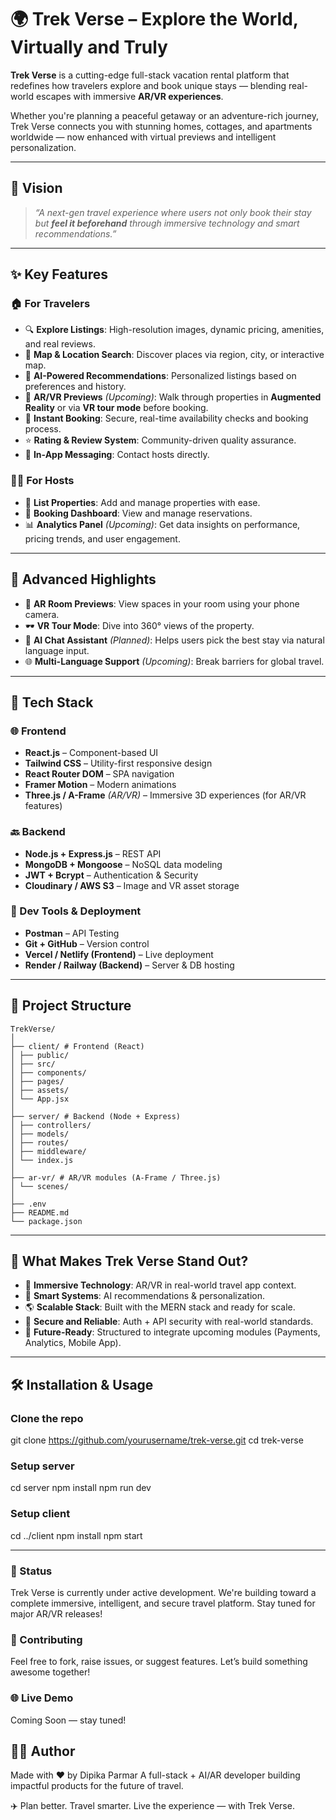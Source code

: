 # 🌍 Trek Verse – Explore the World, Virtually and Truly

**Trek Verse** is a cutting-edge full-stack vacation rental platform that redefines how travelers explore and book unique stays — blending real-world escapes with immersive **AR/VR experiences**.

Whether you're planning a peaceful getaway or an adventure-rich journey, Trek Verse connects you with stunning homes, cottages, and apartments worldwide — now enhanced with virtual previews and intelligent personalization.

---

## 🚀 Vision

> _“A next-gen travel experience where users not only book their stay but **feel it beforehand** through immersive technology and smart recommendations.”_

---

## ✨ Key Features

### 🏠 **For Travelers**
- 🔍 **Explore Listings**: High-resolution images, dynamic pricing, amenities, and real reviews.
- 📍 **Map & Location Search**: Discover places via region, city, or interactive map.
- 🧠 **AI-Powered Recommendations**: Personalized listings based on preferences and history.
- 🧭 **AR/VR Previews** *(Upcoming)*: Walk through properties in **Augmented Reality** or via **VR tour mode** before booking.
- 📝 **Instant Booking**: Secure, real-time availability checks and booking process.
- ⭐ **Rating & Review System**: Community-driven quality assurance.
- 💬 **In-App Messaging**: Contact hosts directly.

### 👨‍💼 **For Hosts**
- 🏡 **List Properties**: Add and manage properties with ease.
- 📅 **Booking Dashboard**: View and manage reservations.
- 📊 **Analytics Panel** *(Upcoming)*: Get data insights on performance, pricing trends, and user engagement.

---

## 🧠 Advanced Highlights
- 🎯 **AR Room Previews**: View spaces in your room using your phone camera.
- 🕶️ **VR Tour Mode**: Dive into 360° views of the property.
- 🤖 **AI Chat Assistant** *(Planned)*: Helps users pick the best stay via natural language input.
- 🌐 **Multi-Language Support** *(Upcoming)*: Break barriers for global travel.

---

## 🧰 Tech Stack

### 🌐 Frontend
- **React.js** – Component-based UI
- **Tailwind CSS** – Utility-first responsive design
- **React Router DOM** – SPA navigation
- **Framer Motion** – Modern animations
- **Three.js / A-Frame** *(AR/VR)* – Immersive 3D experiences (for AR/VR features)

### 🔙 Backend
- **Node.js + Express.js** – REST API
- **MongoDB + Mongoose** – NoSQL data modeling
- **JWT + Bcrypt** – Authentication & Security
- **Cloudinary / AWS S3** – Image and VR asset storage

### 🔗 Dev Tools & Deployment
- **Postman** – API Testing
- **Git + GitHub** – Version control
- **Vercel / Netlify (Frontend)** – Live deployment
- **Render / Railway (Backend)** – Server & DB hosting

---

## 📁 Project Structure
```
TrekVerse/
│
├── client/ # Frontend (React)
│ ├── public/
│ ├── src/
│ ├── components/
│ ├── pages/
│ ├── assets/
│ └── App.jsx
│
├── server/ # Backend (Node + Express)
│ ├── controllers/
│ ├── models/
│ ├── routes/
│ ├── middleware/
│ └── index.js
│
├── ar-vr/ # AR/VR modules (A-Frame / Three.js)
│ └── scenes/
│
├── .env
├── README.md
└── package.json
```

---

## 🌟 What Makes Trek Verse Stand Out?

- 🚀 **Immersive Technology**: AR/VR in real-world travel app context.
- 🧠 **Smart Systems**: AI recommendations & personalization.
- 🌎 **Scalable Stack**: Built with the MERN stack and ready for scale.
- 🔐 **Secure and Reliable**: Auth + API security with real-world standards.
- 🎯 **Future-Ready**: Structured to integrate upcoming modules (Payments, Analytics, Mobile App).

---

## 🛠️ Installation & Usage


### Clone the repo
git clone https://github.com/yourusername/trek-verse.git
cd trek-verse

### Setup server
cd server
npm install
npm run dev

### Setup client
cd ../client
npm install
npm start

---

### 📌 Status
Trek Verse is currently under active development. We're building toward a complete immersive, intelligent, and secure travel platform. Stay tuned for major AR/VR releases!

### 🙌 Contributing
Feel free to fork, raise issues, or suggest features. Let’s build something awesome together!

### 🌐 Live Demo
Coming Soon — stay tuned!

## 🙋‍♀️ Author
Made with ❤️ by Dipika Parmar
A full-stack + AI/AR developer building impactful products for the future of travel.


✈️ Plan better. Travel smarter. Live the experience — with Trek Verse.
